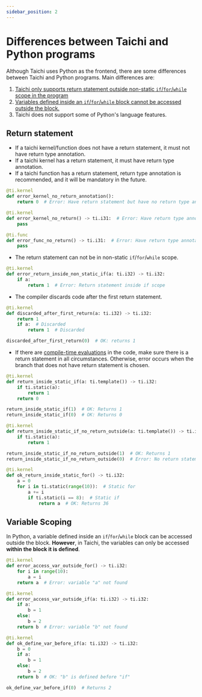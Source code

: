 ```yaml
---
sidebar_position: 2
---
```


# Differences between Taichi and Python programs

Although Taichi uses Python as the frontend, there are some differences between Taichi and Python programs.
Main differences are:

1. [Taichi only supports return statement outside non-static `if`/`for`/`while` scope in the program](#return-statement)
2. [Variables defined inside an `if`/`for`/`while` block cannot be accessed outside the block.](#variable-scoping)
3. Taichi does not support some of Python's language features.

## Return statement

- If a taichi kernel/function does not have a return statement, it must not have return type annotation.
- If a taichi kernel has a return statement, it must have return type annotation.
- If a taichi function has a return statement, return type annotation is recommended, and it will be mandatory in the future.

```python {3,7,10,14}
@ti.kernel
def error_kernel_no_return_annotation():
    return 0  # Error: Have return statement but have no return type annotation

@ti.kernel
def error_kernel_no_return() -> ti.i31:  # Error: Have return type annotation but have no return statement
    pass

@ti.func
def error_func_no_return() -> ti.i31:  # Error: Have return type annotation but have no return statement
    pass
```

- The return statement can not be in non-static `if`/`for`/`while` scope.

```python {4}
@ti.kernel
def error_return_inside_non_static_if(a: ti.i32) -> ti.i32:
    if a:
        return 1  # Error: Return statement inside if scope
```

- The compiler discards code after the first return statement.

```python {4-5}
@ti.kernel
def discarded_after_first_return(a: ti.i32) -> ti.i32:
    return 1
    if a:  # Discarded
        return 1  # Discarded

discarded_after_first_return(0)  # OK: returns 1
```
- If there are [compile-time evaluations](/lang/articles/advanced/meta#compile-time-evaluations) in the code, make sure there is a return statement in all circumstances.
Otherwise, error occurs when the branch that does not have return statement is chosen.
```python {7-8,15-16,21,23-24}
@ti.kernel
def return_inside_static_if(a: ti.template()) -> ti.i32:
    if ti.static(a):
        return 1
    return 0

return_inside_static_if(1)  # OK: Returns 1
return_inside_static_if(0)  # OK: Returns 0

@ti.kernel
def return_inside_static_if_no_return_outside(a: ti.template()) -> ti.i32:
    if ti.static(a):
        return 1

return_inside_static_if_no_return_outside(1)  # OK: Returns 1
return_inside_static_if_no_return_outside(0)  # Error: No return statement

@ti.kernel
def ok_return_inside_static_for() -> ti.i32:
    a = 0
    for i in ti.static(range(10)):  # Static for
        a += i
        if ti.static(i == 8):  # Static if
            return a  # OK: Returns 36
```

## Variable Scoping

In Python, a variable defined inside an `if`/`for`/`while` block can be accessed outside the block.
**However**, in Taichi, the variables can only be accessed **within the block it is defined**.

```python {5,13,17,22}
@ti.kernel
def error_access_var_outside_for() -> ti.i32:
    for i in range(10):
        a = i
    return a  # Error: variable "a" not found

@ti.kernel
def error_access_var_outside_if(a: ti.i32) -> ti.i32:
    if a:
        b = 1
    else:
        b = 2
    return b  # Error: variable "b" not found

@ti.kernel
def ok_define_var_before_if(a: ti.i32) -> ti.i32:
    b = 0
    if a:
        b = 1
    else:
        b = 2
    return b  # OK: "b" is defined before "if"

ok_define_var_before_if(0)  # Returns 2
```
